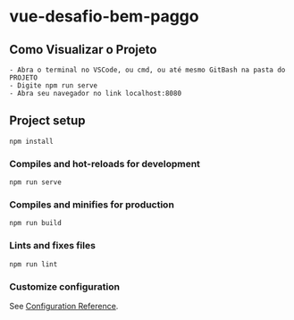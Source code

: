 # vue-desafio-bem-paggo

## Como Visualizar o Projeto
```
- Abra o terminal no VSCode, ou cmd, ou até mesmo GitBash na pasta do PROJETO
- Digite npm run serve
- Abra seu navegador no link localhost:8080
```

## Project setup
```
npm install
```

### Compiles and hot-reloads for development
```
npm run serve
```

### Compiles and minifies for production
```
npm run build
```

### Lints and fixes files
```
npm run lint
```

### Customize configuration
See [Configuration Reference](https://cli.vuejs.org/config/).
